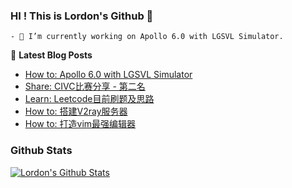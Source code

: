 ### HI ! This is Lordon's Github 👋

<!--START_SECTION:waka-->
```text
- 🔭 I’m currently working on Apollo 6.0 with LGSVL Simulator.
```
<!--END_SECTION:waka-->
<!--
Here are some ideas to get you started:

- 🔭 I’m currently working on ...
- 🌱 I’m currently learning ...
- 👯 I’m looking to collaborate on ...
- 🤔 I’m looking for help with ...
- 💬 Ask me about ...
- 📫 How to reach me: ...
- 😄 Pronouns: ...
- ⚡ Fun fact: ...
-->

📕 **Latest Blog Posts**
<!-- BLOG-POST-LIST:START -->
- [How to: Apollo 6.0 with LGSVL Simulator](https://lordoncn.github.io/2021/11/15/%E5%B0%8F%E5%86%AC%E6%90%9E%E5%BC%80%E5%8F%91-Apollo%E4%B8%8ELgsvl%E8%81%94%E5%90%88%E4%BB%BF%E7%9C%9F/)
- [Share: CIVC比赛分享 - 第二名](https://lordoncn.github.io/2021/10/07/%E6%AF%94%E8%B5%9B-CIVC%E6%97%A0%E4%BA%BA%E9%A9%BE%E9%A9%B6%E7%BB%84%E5%88%AB%E7%AC%AC%E4%BA%8C%E5%90%8D/)
- [Learn: Leetcode目前刷题及思路](https://lordoncn.github.io/2021/04/07/Leetcode-index/)
- [How to: 搭建V2ray服务器](https://lordoncn.github.io/2020/04/26/%E7%BB%8F%E9%AA%8C-V2ray%E6%9C%8D%E5%8A%A1%E5%99%A8%E6%90%AD%E5%BB%BA/)
- [How to: 打造vim最强编辑器](https://lordoncn.github.io/2020/03/26/%E7%BB%8F%E9%AA%8C-VIM%E9%85%8D%E7%BD%AE/)


### Github Stats

[![Lordon's Github Stats](https://github-readme-stats.vercel.app/api?username=LordonCN&count_private=true&theme=default&show_icons=true)](https://lordoncn.github.io/)

<!-- BLOG-POST-LIST:END -->
